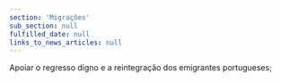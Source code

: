 ```yaml
---
section: 'Migrações'
sub_section: null
fulfilled_date: null
links_to_news_articles: null
---
```


Apoiar o regresso digno e a reintegração dos emigrantes portugueses;